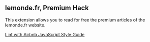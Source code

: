 ## lemonde.fr, Premium Hack

This extension allows you to read for free the premium articles of the lemonde.fr website.

[Lint with Airbnb JavaScript Style Guide](https://github.com/airbnb/javascript)
